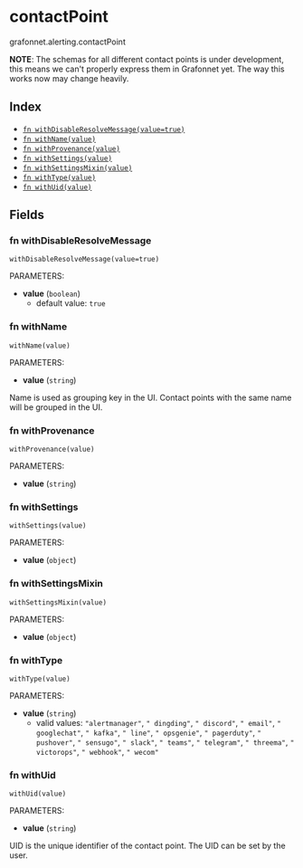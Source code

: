 # contactPoint

grafonnet.alerting.contactPoint

**NOTE**: The schemas for all different contact points is under development, this means we can't properly express them in Grafonnet yet. The way this works now may change heavily.


## Index

* [`fn withDisableResolveMessage(value=true)`](#fn-withdisableresolvemessage)
* [`fn withName(value)`](#fn-withname)
* [`fn withProvenance(value)`](#fn-withprovenance)
* [`fn withSettings(value)`](#fn-withsettings)
* [`fn withSettingsMixin(value)`](#fn-withsettingsmixin)
* [`fn withType(value)`](#fn-withtype)
* [`fn withUid(value)`](#fn-withuid)

## Fields

### fn withDisableResolveMessage

```jsonnet
withDisableResolveMessage(value=true)
```

PARAMETERS:

* **value** (`boolean`)
   - default value: `true`


### fn withName

```jsonnet
withName(value)
```

PARAMETERS:

* **value** (`string`)

Name is used as grouping key in the UI. Contact points with the
same name will be grouped in the UI.
### fn withProvenance

```jsonnet
withProvenance(value)
```

PARAMETERS:

* **value** (`string`)


### fn withSettings

```jsonnet
withSettings(value)
```

PARAMETERS:

* **value** (`object`)


### fn withSettingsMixin

```jsonnet
withSettingsMixin(value)
```

PARAMETERS:

* **value** (`object`)


### fn withType

```jsonnet
withType(value)
```

PARAMETERS:

* **value** (`string`)
   - valid values: `"alertmanager"`, `" dingding"`, `" discord"`, `" email"`, `" googlechat"`, `" kafka"`, `" line"`, `" opsgenie"`, `" pagerduty"`, `" pushover"`, `" sensugo"`, `" slack"`, `" teams"`, `" telegram"`, `" threema"`, `" victorops"`, `" webhook"`, `" wecom"`


### fn withUid

```jsonnet
withUid(value)
```

PARAMETERS:

* **value** (`string`)

UID is the unique identifier of the contact point. The UID can be
set by the user.